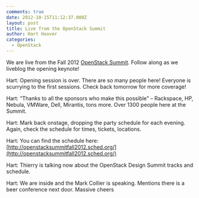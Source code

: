 ```yaml
---
comments: true
date: 2012-10-15T11:12:37.000Z
layout: post
title: Live from the OpenStack Summit
author: Hart Hoover
categories:
  - OpenStack
---
```


We are live from the Fall 2012 [OpenStack Summit](http://www.openstack.org/summit/). Follow along as we liveblog the opening keynote!

<!-- more -->

Hart: Opening session is over. There are so many people here! Everyone is scurrying to the first sessions. Check back tomorrow for more coverage!




Hart: “Thanks to all the sponsors who make this possible” – Rackspace, HP, Nebula, VMWare, Dell, Mirantis, tons more. Over 1300 people here at the Summit.




Hart: Mark back onstage, dropping the party schedule for each evening. Again, check the schedule for times, tickets, locations.

Hart: You can find the schedule here: [http://openstacksummitfall2012.sched.org/](http://openstacksummitfall2012.sched.org/)







Hart: Thierry is talking now about the OpenStack Design Summit tracks and schedule.

Hart: We are inside and the Mark Collier is speaking. Mentions there is a beer conference next door. Massive cheers
